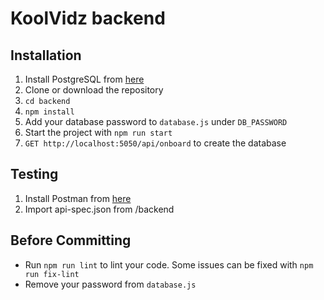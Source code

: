 # KoolVidz backend

## Installation

 1. Install PostgreSQL from [here](https://www.postgresql.org/download/)
 2. Clone or download the repository
 3. `cd backend`
 4. `npm install`
 5. Add your database password to `database.js` under ```DB_PASSWORD```
 6. Start the project with `npm run start`
 7. `GET http://localhost:5050/api/onboard` to create the database

## Testing

 1. Install Postman from [here](https://www.postman.com/downloads/)
 2. Import api-spec.json from /backend

## Before Committing

 - Run `npm run lint` to lint your code. Some issues can be fixed with `npm run fix-lint`
 - Remove your password from `database.js`
